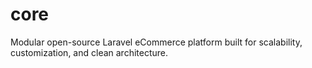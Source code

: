 # core
Modular open-source Laravel eCommerce platform built for scalability, customization, and clean architecture.
